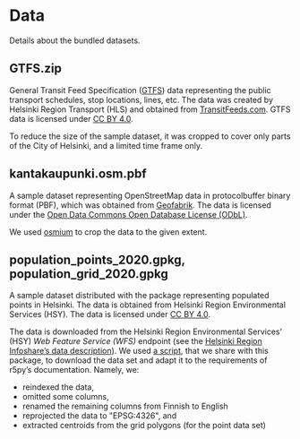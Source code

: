 # Data

Details about the bundled datasets.

## GTFS.zip

General Transit Feed Specification ([GTFS](https://developers.google.com/transit/gtfs/reference)) data representing 
the public transport schedules, stop locations, lines, etc. 
The data was created by Helsinki Region Transport (HLS) and obtained from [TransitFeeds.com](https://transitfeeds.com/p/helsinki-regional-transport/735).
GTFS data is licensed under [CC BY 4.0](https://creativecommons.org/licenses/by/4.0/).

To reduce the size of the sample dataset, it was cropped to cover only parts of the City of Helsinki, and a limited time frame only.

## kantakaupunki.osm.pbf

A sample dataset representing OpenStreetMap data in protocolbuffer binary format (PBF), 
which was obtained from [Geofabrik](https://download.geofabrik.de/europe/finland.html). 
The data is licensed under the [Open Data Commons Open Database License (ODbL)](https://www.openstreetmap.org/copyright).

We used [osmium](https://osmcode.org/osmium-tool/) to crop the data to the given extent.


## population_points_2020.gpkg, population_grid_2020.gpkg

A sample dataset distributed with the package representing populated points in Helsinki. 
The data is obtained from Helsinki Region Environmental Services (HSY). 
The data is licensed under [CC BY 4.0](https://creativecommons.org/licenses/by/4.0/). 

The data is downloaded from the Helsinki Region Environmental Services’ (HSY) *Web Feature Service (WFS)* endpoint (see the [Helsinki Region Infoshare’s data description](https://hri.fi/data/en_GB/dataset/vaestotietoruudukko)). We used [a script](scripts/download_population_grid.py), that we share with this package, to download the data set and adapt it to the requirements of r5py’s documentation. Namely, we:

- reindexed the data,
- omitted some columns,
- renamed the remaining columns from Finnish to English
- reprojected the data to "EPSG:4326", and
- extracted centroids from the grid polygons (for the point data set)
